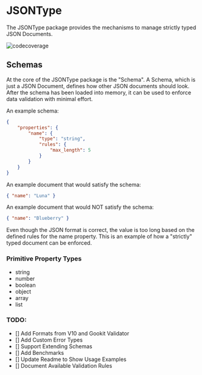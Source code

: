 # JSONType

The JSONType package provides the mechanisms to manage strictly typed JSON Documents.


![codecoverage](https://apageadev.github.io/jsontype-coverage-badge.svg)

## Schemas

At the core of the JSONType package is the "Schema". A Schema, which is just a JSON Document, defines how other JSON documents should look. After the schema has been loaded into memory, it can be used to enforce data validation with minimal effort.

An example schema:

```json
{
	"properties": {
		"name": {
			"type": "string",
			"rules": {
				"max_length": 5
			}
		}
	}
}
```

An example document that would satisfy the schema:

```json
{ "name": "Luna" }
```

An example document that would NOT satisfy the schema:

```json
{ "name": "Blueberry" }
```

Even though the JSON format is correct, the value is too long
based on the defined rules for the name property. This is an
example of how a "strictly" typed document can be enforced.

### Primitive Property Types

- string
- number
- boolean
- object
- array
- list


### TODO:

- [] Add Formats from V10 and Gookit Validator
- [] Add Custom Error Types
- [] Support Extending Schemas
- [] Add Benchmarks
- [] Update Readme to Show Usage Examples
- [] Document Available Validation Rules

